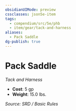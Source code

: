 ```yaml
---
obsidianUIMode: preview
cssclasses: json5e-item
tags:
  - compendium/src/5e/phb
  - item/gear/tack-and-harness
aliases:
  - Pack Saddle
dg-publish: true
---
```

# Pack Saddle
*Tack and Harness*  

- **Cost**: 5 gp
- **Weight**: 15.0 lbs.

*Source: SRD / Basic Rules*